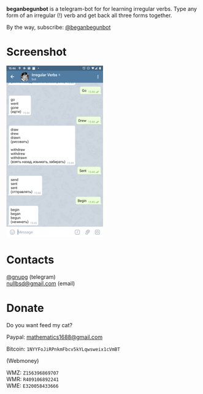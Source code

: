**beganbegunbot** is a telegram-bot for for learning irregular verbs. 
Type any form of an irregular (!) verb and get back all three forms together.

By the way, subscribe: [@beganbegunbot](https://t.me/beganbegunbot)

# Screenshot 

<img src="/screenshot.png" style="width: 50%;"/>

# Contacts

[@gnupg](https://t.me/gnupg) (telegram)<br>
nullbsd@gmail.com (email)

# Donate

Do you want feed my cat?

Paypal: mathematics1688@gmail.com

Bitcoin: `1NYYFoJiRPnkmFbcv5kYLqwsweix1cVmBT`

(Webmoney)

WMZ: `Z156396869707`<br>
WMR: `R409106892241`<br>
WME: `E320058433666`

